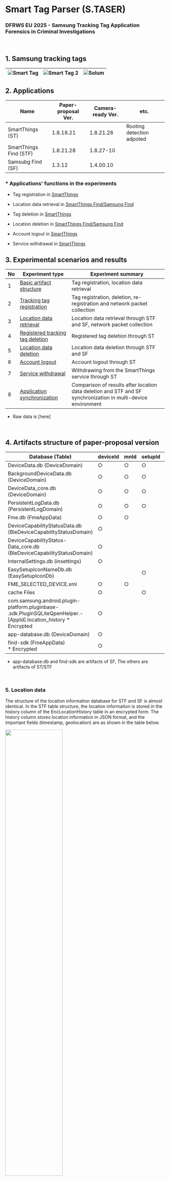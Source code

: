 # Smart Tag Parser (S.TASER)

### DFRWS EU 2025 - Samsung Tracking Tag Application Forensics in Criminal Investigations

<br>



## 1. Samsung tracking tags

| ![Smart Tag](picture/Smart_Tag.png) | ![Smart Tag 2](picture/Smart_Tag2.png) | ![Solum](picture/Solum.png) |
|----------------------------------------|----------------------------------------|----------------------------------------|





## 2. Applications


|Name|Paper-proposal Ver.|Camera-ready Ver.|etc.|
|---|---|---|---|
|SmartThings (ST)|1.8.18.21|1.8.21.28|Rooting detection adpoted|
|SmartThings Find (STF)|1.8.21.28|1.8.27-10||
|Samsubg Find (SF)|1.3.12|1.4.00.10||


### * Applications' functions in the experiments

* Tag registration in [SmartThings](picture/Tag%20registration.jpg)

* Location data retrieval in [SmartThings Find/Samsung Find](picture/SmartThings%20Find.jpg)

* Tag deletion in [SmartThings](picture/Tag%20deletion.jpg)

* Location deletion in [SmartThings Find/Samsung Find](picture/Location%20deletion%20SF.jpg)

* Account logout in [SmartThings](picture/Sign%20out.jpg)

* Service withdrawal in [SmartThings](picture/Leave%20service.jpg)


## 3. Experimental scenarios and results


|No|Experiment type|Experiment summary|
|---|---|---|
|1|[Basic artifact structure](https://github.com/eininondumak/S.TASER/blob/main/Scenarios/1.md#1-artifact-structure)|Tag registration, location data retrieval|
|2|[Tracking tag registration](https://github.com/eininondumak/S.TASER/blob/main/Scenarios/2.md#2-tracking-tag-registraion)|Tag registration, deletion, re-registration and network packet collection|
|3|[Location data retrieval](https://github.com/eininondumak/S.TASER/blob/main/Scenarios/3.md#3-location-data-retrieval)|Location data retrieval through STF and SF, network packet collection|
|4|[Registered tracking tag deletion](https://github.com/eininondumak/S.TASER/blob/main/Scenarios/4.md#4-registered-tracking-tag-deletion)|Registered tag deletion through ST|
|5|[Location data deletion](https://github.com/eininondumak/S.TASER/blob/main/Scenarios/5.md#5-location-data-deletion)|Location data deletion through STF and SF|
|6|[Account logout](https://github.com/eininondumak/S.TASER/blob/main/Scenarios/6.md#6-account-logout)|Account logout through ST|
|7|[Service withdrawal](https://github.com/eininondumak/S.TASER/blob/main/Scenarios/7.md#7-service-withdrawal)|Withdrawing from the SmartThings service through ST|
|8|[Application synchronization](https://github.com/eininondumak/S.TASER/blob/main/Scenarios/8.md#8-application-synchronization)|Comparison of results after location data deletion and STF and SF synchronization in multi-device environment|

* Raw data is [here]
<br>

## 4. Artifacts structure of paper-proposal version


|Database (Table)|deviceId|mnId|setupId|modelName|logId(identifier)|timestamp|GeoInfo|
|---|---|---|---|---|---|---|---|
|DeviceData.db (DeviceDomain)|○|○|○|○|○|○|
|BackgroundDeviceData.db <br> (DeviceDomain)|○|○|○|○|○|○|
|DeviceData_core.db (DeviceDomain)|○|○|○|○|○|○|
|PersistentLogData.db (PersistentLogDomain)|○|○|○|○|○|○|
|Fme.db (FmeAppData)|○|○|||||○|
|DeviceCapabilityStatusData.db <br> (BleDeviceCapabilityStatusDomain)|○|||||||
|DeviceCapabilityStatus-<br>Data_core.db <br> (BleDeviceCapabilityStatusDomain)|○|||||||
|InternalSettings.db (insettings)|○|||||||
|EasySetupIconNameDb.db (EasySetupIconDb)|||○|○||○|
|FME_SELECTED_DEVICE.xml|○|○|||||○|
|cache Files|○||○|○||○||
|com.samsung.android.plugin-<br>platform.pluginbase-<br>.sdk.PluginSQLiteQpenHelper.-<br>[AppId].location_history  * Encrypted|○||||||○|
|app-database.db (DeviceDomain)|○||||||○|
|find-sdk (FmeAppData) <br> * Encrypted|○||||||○|
* app-database.db and find-sdk are artifacts of SF, The others are artifacts of ST/STF

<br>

### 5. Location data

The structure of the location information database for STF and SF is almost identical.
In the STF table structure, the location information is stored in the history column of the EncLocationHistory table in an encrypted form.
The history column stores location information in JSON format, and the important fields (timestamp, geolocation) are as shown in the table below.

<img src = "/picture/locations.png" width='60%' height='60%'>




#### * Key elements in history column 

|No|Key|Descripton|etc.|
|---|---|---|---|
|1|start|earlest time from clustered location data||
|2|end|latest time from clustered location data||
|3|count|the number of clustered location data||
|4|sumLatitude|Sum of latitude data||
|5|sumLongitude|Sum of longitude data||
|6|Latitude|Avg of latitude data||
|7|Longitude|Avg of longitude data||
|8|locations|Individual data of clustered location information|JSON format|

<br>

The location information in SF is stored in the item_history table, containing the same data as STF. However, the 'locations' key-value present in STF is not found in SF.

#### * Compare the location data from the apps with real-world GPS data

To verify the accuracy of the artifacts related to the tag's location information, GPS data was collected separately while the tags were in motion. The comparison of the location information analyzed in Scenarios 3 and 8 with GPS data from the same time periods is shown below. The analysis results accurately reflect the actual movement of the tags.

* GPS data was collected every 2 seconds. The GPS data collected within a 5-second window before and after the timestamp of the analyzed location information was displayed on the map.

#### 1. Scenario 3

* Blue: Clustered (Avg.) tag location data, Green: GPS
<img src = "/picture/tag_gps1.png" width='60%' height='60%'>

* Blue: Unclustered tag location data, Green: GPS
<img src = "/picture/tag_gps2.png" width='60%' height='60%'>

* Blue: Clustered tag location data, Green: Unclustered tag location data
<img src = "/picture/tag_tag.png" width='60%' height='60%'>

#### 2. Scenario 8

* Blue: Clustered tag location data, Green: GPS
<img src = "/picture/tag_gps3.png" width='60%' height='60%'>

* Raw data is [here]

### 6. Network data

* In scenarios 2 and 3, network data between the smartphone and the server was collected. The APIs requested by the application to the server during the tag registration and location information retrieval processes were identified as follows.

<img src = "/picture/locations.png" width='60%' height='60%'>

* Raw data is [here]


